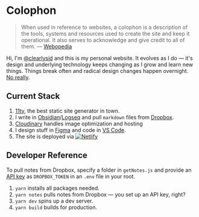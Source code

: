 # Colophon

> When used in reference to websites, a colophon is a description of the tools, systems and resources used to create the site and keep it operational. It also serves to acknowledge and give credit to all of them. — [Webopedia](https://www.webopedia.com/definitions/colophon/)

Hi, I'm [@clearlysid](https://twitter.com/clearlysid) and this is my personal website. It evolves as I do — it's design and underlying technology keeps changing as I grow and learn new things. Things break often and radical design changes happen overnight. [No really](https://twitter.com/clearlysid/status/1394198294193086465?s=20).

## Current Stack

1. [11ty](https://www.11ty.dev/), the best static site generator in town.
2. I write in [Obsidian](https://obsidian.md)/[Logseq](https://logseq.com/blog/about) and pull `markdown` files from [Dropbox](https://www.dropbox.com).
3. [Cloudinary](https://cloudinary.com/) handles image optimization and hosting
4. I design stuff in [Figma](https://www.figma.com/) and code in [VS Code](https://code.visualstudio.com/).
5. The site is deployed via [![Netlify](https://api.netlify.com/api/v1/badges/4fc3be70-90bc-44a2-80f0-8deebc83575a/deploy-status)](https://app.netlify.com/sites/sidds/deploys)

## Developer Reference

To pull notes from Dropbox, specify a folder in `getNotes.js` and provide an [API key](https://dropbox.tech/developers/generate-an-access-token-for-your-own-account) as `DROPBOX_TOKEN` in an `.env` file in your root.

1. `yarn` installs all packages needed.
2. `yarn notes` pulls notes from Dropbox — you set up an API key, right?
3. `yarn dev` spins up a dev server.
4. `yarn build` builds for production.
